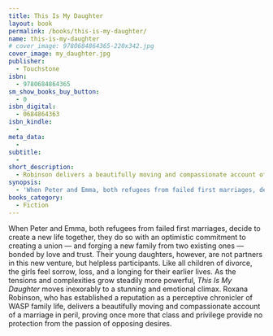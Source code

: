 ```yaml
---
title: This Is My Daughter
layout: book
permalink: /books/this-is-my-daughter/
name: this-is-my-daughter
# cover_image: 9780684864365-220x342.jpg
cover_image: my_daughter.jpg
publisher:
  - Touchstone
isbn:
  - 9780684864365
sm_show_books_buy_button:
  - 0
isbn_digital:
  - 0684864363
isbn_kindle:
  - 
meta_data:
  - 
subtitle:
  - 
short_description:
  - Robinson delivers a beautifully moving and compassionate account of a marriage in peril, proving once more that class and privilege provide no protection from the passion of opposing desires.
synopsis:
  - 'When Peter and Emma, both refugees from failed first marriages, decide to create a new life together, they do so with an optimistic commitment to creating a union — and forging a new family from two existing ones — bonded by love and trust. Their young daughters, however, are not partners in this new venture, but helpless participants. Like all children of divorce, the girls feel sorrow, loss, and a longing for their earlier lives. As the tensions and complexities grow steadily more powerful, <i id="yui_3_8_1_1_1371744912301_1084">This Is My Daughter</i> moves inexorably to a stunning and emotional climax. Roxana Robinson, who has established a reputation as a perceptive chronicler of WASP family life, delivers a beautifully moving and compassionate account of a marriage in peril, proving once more that class and privilege provide no protection from the passion of opposing desires.'
books_category:
  - Fiction
---
```

When Peter and Emma, both refugees from failed first marriages, decide to create a new life together, they do so with an optimistic commitment to creating a union — and forging a new family from two existing ones — bonded by love and trust. Their young daughters, however, are not partners in this new venture, but helpless participants. Like all children of divorce, the girls feel sorrow, loss, and a longing for their earlier lives. As the tensions and complexities grow steadily more powerful, <i id="yui_3_8_1_1_1371744912301_1084">This Is My Daughter</i> moves inexorably to a stunning and emotional climax. Roxana Robinson, who has established a reputation as a perceptive chronicler of WASP family life, delivers a beautifully moving and compassionate account of a marriage in peril, proving once more that class and privilege provide no protection from the passion of opposing desires.